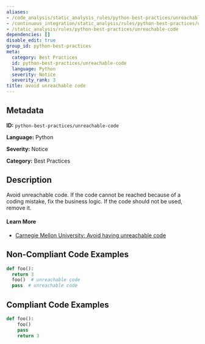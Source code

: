 ```yaml
---
aliases:
- /code_analysis/static_analysis_rules/python-best-practices/unreachable-code
- /continuous_integration/static_analysis/rules/python-best-practices/unreachable-code
- /static_analysis/rules/python-best-practices/unreachable-code
dependencies: []
disable_edit: true
group_id: python-best-practices
meta:
  category: Best Practices
  id: python-best-practices/unreachable-code
  language: Python
  severity: Notice
  severity_rank: 3
title: avoid unreachable code
---
```

<!--  SOURCED FROM https://github.com/DataDog/datadog-static-analyzer-rule-docs -->


## Metadata
**ID:** `python-best-practices/unreachable-code`

**Language:** Python

**Severity:** Notice

**Category:** Best Practices

## Description
Avoid unreachable code. If the code cannot be reached because of a coding mistake, fix the business logic. If the code should not be used, remove it.


#### Learn More

 - [Carnegie Mellon University: Avoid having unreachable code](https://wiki.sei.cmu.edu/confluence/display/android/Avoid+having+unreachable+code)

## Non-Compliant Code Examples
```python
def foo():
  return 3
  foo()  # unreachable code
  pass  # unreachable code
```

## Compliant Code Examples
```python
def foo():
	foo()
	pass
	return 3

```
